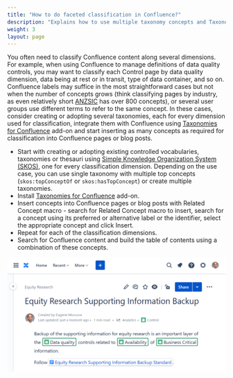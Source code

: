 ```yaml
---
title: "How to do faceted classification in Confluence?"
description: "Explains how to use multiple taxonomy concepts and Taxonomies for Confluence add-on to implement faceted classification for Confluence pages and blog posts."
weight: 3
layout: page
---
```


You often need to classify Confluence content along several dimensions. For example, when using Confluence to manage definitions of data quality controls, you may want to classify each Control page by data quality dimension, data being at rest or in transit, type of data container, and so on. Confluence labels may suffice in the most straightforward cases but not when the number of concepts grows (think classifying pages by industry, as even relatively short [ANZSIC](https://github.com/cadmiumkitty/anzsic-taxonomy) has over 800 concepts), or several user groups use different terms to refer to the same concept. In these cases, consider creating or adopting several taxonomies, each for every dimension used for classification, integrate them with Confluence using [Taxonomies for Confluence](https://marketplace.atlassian.com/apps/1226218/taxonomies-for-confluence) add-on and start inserting as many concepts as required for classification into Confluence pages or blog posts.

* Start with creating or adopting existing controlled vocabularies, taxonomies or thesauri using [Simple Knowledge Organization System (SKOS)](https://www.w3.org/2004/02/skos/), one for every classification dimension. Depending on the use case, you can use single taxonomy with multiple top concepts (`skos:topConceptOf` or `skos:hasTopConcept`) or create multiple taxonomies.
* Install [Taxonomies for Confluence](https://marketplace.atlassian.com/apps/1226218/taxonomies-for-confluence) add-on.
* Insert concepts into Confluence pages or blog posts with Related Concept macro - search for Related Concept macro to insert, search for a concept using its preferred or alternative label or the identifier, select the appropriate concept and click Insert.
* Repeat for each of the classification dimensions.
* Search for Confluence content and build the table of contents using a combination of these concepts.

![Using Taxonomy for Policy and Data Criticality Taxonomy to manage data quality controls documentation in Confluence](/images/tfc-faq/faceted-classification.png "Using Taxonomy for Policy and Data Criticality Taxonomy to manage data quality controls documentation in Confluence.")